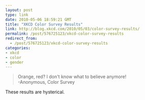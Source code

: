 ```yaml
---
layout: post
type: link
date: 2010-05-06 18:59:21 GMT
title: "XKCD Color Survey Results"
link: http://blog.xkcd.com/2010/05/03/color-survey-results/
permalink: /post/576725123/xkcd-color-survey-results
redirect_from: 
  - /post/576725123/xkcd-color-survey-results
categories:
- xkcd
- color
- gender
---
```

<blockquote>Orange, red? I don't know what to believe anymore!<br>
-Anonymous, Color Survey</blockquote>

These results are hysterical.
